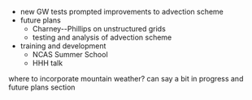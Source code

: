   - new GW tests prompted improvements to advection scheme
- future plans
  - Charney--Phillips on unstructured grids
  - testing and analysis of advection scheme
- training and development
  - NCAS Summer School
  - HHH talk
 
where to incorporate mountain weather?  can say a bit in progress and future plans section
